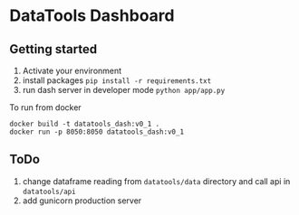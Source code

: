 # DataTools Dashboard

## Getting started
1. Activate your environment
2. install packages `pip install -r requirements.txt`
3. run dash server in developer mode `python app/app.py`

To run from docker
```
docker build -t datatools_dash:v0_1 .
docker run -p 8050:8050 datatools_dash:v0_1 
```
## ToDo
1. change dataframe reading from `datatools/data` directory and call api in `datatools/api`
2. add gunicorn production server